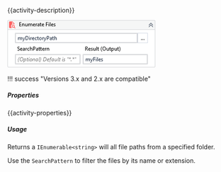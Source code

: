 {{activity-description}}

![](../img/activities/EnumerateFiles.png)

!!! success "Versions 3.x and 2.x are compatible"

##### Properties

{{activity-properties}}

##### Usage

Returns a `IEnumerable<string>` will all file paths from a specified folder.

Use the `SearchPattern` to filter the files by its name or extension.
